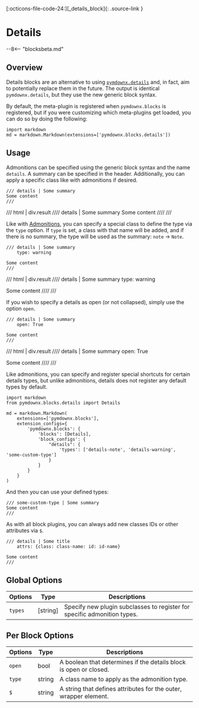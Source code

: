 [:octicons-file-code-24:][_details_block]{: .source-link }
# Details

--8<-- "blocksbeta.md"

## Overview

Details blocks are an alternative to using [`pymdownx.details`](../../details.md) and, in fact, aim to potentially replace
them in the future. The output is identical `pymdownx.details`, but they use the new generic block syntax.

By default, the meta-plugin is registered when `pymdownx.blocks` is registered, but if you were customizing which
meta-plugins get loaded, you can do so by doing the following:

```py3
import markdown
md = markdown.Markdown(extensions=['pymdownx.blocks.details'])
```

## Usage

Admonitions can be specified using the generic block syntax and the name `details`. A summary can be specified in
the header. Additionally, you can apply a specific class like with admonitions if desired.

```text title="Details"
/// details | Some summary
Some content
///
```

/// html | div.result
//// details | Some summary
Some content
////
///

Like with [Admonitions](./admonition.md), you can specify a special class to define the type via the `type` option. If
`type` is set, a class with that name will be added, and if there is no summary, the type will be used as the summary:
`note` -> `Note`.

```text title="Details"
/// details | Some summary
    type: warning

Some content
///
```

/// html | div.result
//// details | Some summary
    type: warning

Some content
////
///

If you wish to specify a details as open (or not collapsed), simply use the option `open`.

```text title="Details Open"
/// details | Some summary
    open: True

Some content
///
```

/// html | div.result
//// details | Some summary
    open: True

Some content
////
///

Like admonitions, you can specify and register special shortcuts for certain details types, but unlike admonitions,
details does not register any default types by default.

```py3
import markdown
from pymdownx.blocks.details import Details

md = markdown.Markdown(
    extensions=['pymdownx.blocks'],
    extension_configs={
        'pymdownx.blocks': {
            'blocks': [Details],
            'block_configs': {
                "details": {
                    'types': ['details-note', 'details-warning', 'some-custom-type']
                }
            }
        }
    }
)
```

And then you can use your defined types:

```
/// some-custom-type | Some summary
Some content
///
```

As with all block plugins, you can always add new classes IDs or other attributes via `$`.

```
/// details | Some title
    attrs: {class: class-name: id: id-name}

Some content
///
```

## Global Options

Options | Type       | Descriptions
------- | ---------- | ------------
`types` | \[string\] | Specify new plugin subclasses to register for specific admonition types.

## Per Block Options

Options      | Type       | Descriptions
------------ | ---------- | ------------
`open`       | bool       | A boolean that determines if the details block is open or closed.
`type`       | string     | A class name to apply as the admonition type.
`$`          | string     | A string that defines attributes for the outer, wrapper element.
